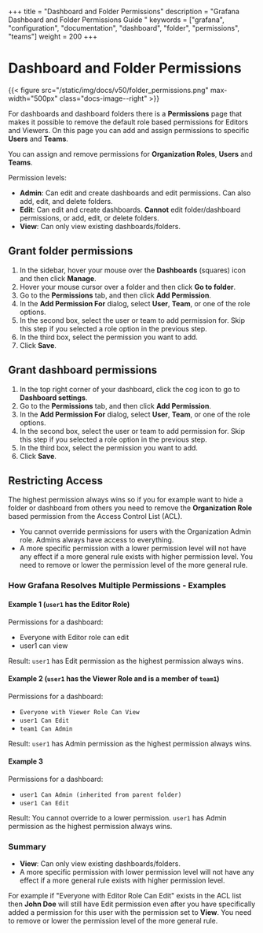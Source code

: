 +++
title = "Dashboard and Folder Permissions"
description = "Grafana Dashboard and Folder Permissions Guide "
keywords = ["grafana", "configuration", "documentation", "dashboard", "folder", "permissions", "teams"]
weight = 200
+++

# Dashboard and Folder Permissions

{{< figure src="/static/img/docs/v50/folder_permissions.png" max-width="500px" class="docs-image--right" >}}

For dashboards and dashboard folders there is a **Permissions** page that makes it possible to
remove the default role based permissions for Editors and Viewers. On this page you can add and assign permissions to specific **Users** and **Teams**.

You can assign and remove permissions for **Organization Roles**, **Users** and **Teams**.

Permission levels:

- **Admin**: Can edit and create dashboards and edit permissions. Can also add, edit, and delete folders.
- **Edit**: Can edit and create dashboards. **Cannot** edit folder/dashboard permissions, or add, edit, or delete folders.
- **View**: Can only view existing dashboards/folders.

## Grant folder permissions

1. In the sidebar, hover your mouse over the **Dashboards** (squares) icon and then click **Manage**.
1. Hover your mouse cursor over a folder and then click **Go to folder**.
1. Go to the **Permissions** tab, and then click **Add Permission**.
1. In the **Add Permission For** dialog, select **User**, **Team**, or one of the role options.
1. In the second box, select the user or team to add permission for. Skip this step if you selected a role option in the previous step.
1. In the third box, select the permission you want to add.
1. Click **Save**.

## Grant dashboard permissions

1. In the top right corner of your dashboard, click the cog icon to go to **Dashboard settings**.
1. Go to the **Permissions** tab, and then click **Add Permission**.
1. In the **Add Permission For** dialog, select **User**, **Team**, or one of the role options.
1. In the second box, select the user or team to add permission for. Skip this step if you selected a role option in the previous step.
1. In the third box, select the permission you want to add.
1. Click **Save**.

## Restricting Access

The highest permission always wins so if you for example want to hide a folder or dashboard from others you need to remove the **Organization Role** based permission from the Access Control List (ACL).

- You cannot override permissions for users with the Organization Admin role. Admins always have access to everything.
- A more specific permission with a lower permission level will not have any effect if a more general rule exists with higher permission level. You need to remove or lower the permission level of the more general rule.

### How Grafana Resolves Multiple Permissions - Examples

#### Example 1 (`user1` has the Editor Role)

Permissions for a dashboard:

- Everyone with Editor role can edit
- user1 can view

Result: `user1` has Edit permission as the highest permission always wins.

#### Example 2 (`user1` has the Viewer Role and is a member of `team1`)

Permissions for a dashboard:

- `Everyone with Viewer Role Can View`
- `user1 Can Edit`
- `team1 Can Admin`

Result: `user1` has Admin permission as the highest permission always wins.

#### Example 3

Permissions for a dashboard:

- `user1 Can Admin (inherited from parent folder)`
- `user1 Can Edit`

Result: You cannot override to a lower permission. `user1` has Admin permission as the highest permission always wins.

### Summary

- **View**: Can only view existing dashboards/folders.
- A more specific permission with lower permission level will not have any effect if a more general rule exists with higher permission level.

For example if "Everyone with Editor Role Can Edit" exists in the ACL list then **John Doe** will still have Edit permission even after you have specifically added a permission for this user with the permission set to **View**. You need to remove or lower the permission level of the more general rule.
